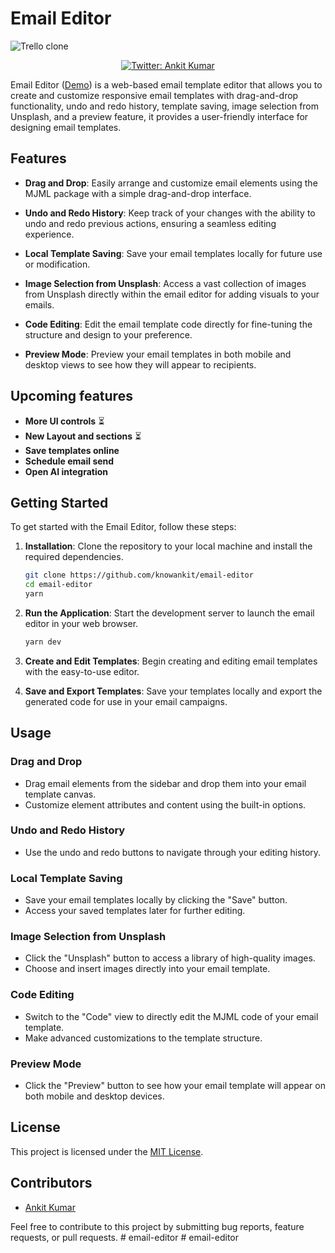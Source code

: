 
# Email Editor

![Trello clone](https://github.com/knowankit/email-editor/blob/develop/editor.gif)
<p align="center">
  <a href="https://twitter.com/knowankit">
    <img alt="Twitter: Ankit Kumar" src="https://img.shields.io/twitter/follow/knowankit.svg?style=social" target="_blank" />
  </a>
</p>

Email Editor ([Demo](https://trello-clone-one.vercel.app/)) is a web-based email template editor that allows you to create and customize responsive email templates with drag-and-drop functionality, undo and redo history, template saving, image selection from Unsplash, and a preview feature, it provides a user-friendly interface for designing email templates.

## Features

- **Drag and Drop**: Easily arrange and customize email elements using the MJML package with a simple drag-and-drop interface.

- **Undo and Redo History**: Keep track of your changes with the ability to undo and redo previous actions, ensuring a seamless editing experience.

- **Local Template Saving**: Save your email templates locally for future use or modification.

- **Image Selection from Unsplash**: Access a vast collection of images from Unsplash directly within the email editor for adding visuals to your emails.

- **Code Editing**: Edit the email template code directly for fine-tuning the structure and design to your preference.

- **Preview Mode**: Preview your email templates in both mobile and desktop views to see how they will appear to recipients.

## Upcoming features

- **More UI controls** ⏳
- **New Layout and sections** ⏳
- **Save templates online**
- **Schedule email send**
- **Open AI integration**

## Getting Started

To get started with the Email Editor, follow these steps:

1. **Installation**: Clone the repository to your local machine and install the required dependencies.

   ```bash
   git clone https://github.com/knowankit/email-editor
   cd email-editor
   yarn
   ```

2. **Run the Application**: Start the development server to launch the email editor in your web browser.

   ```bash
   yarn dev
   ```

3. **Create and Edit Templates**: Begin creating and editing email templates with the easy-to-use editor.

4. **Save and Export Templates**: Save your templates locally and export the generated code for use in your email campaigns.

## Usage

### Drag and Drop

- Drag email elements from the sidebar and drop them into your email template canvas.
- Customize element attributes and content using the built-in options.

### Undo and Redo History

- Use the undo and redo buttons to navigate through your editing history.

### Local Template Saving

- Save your email templates locally by clicking the "Save" button.
- Access your saved templates later for further editing.

### Image Selection from Unsplash

- Click the "Unsplash" button to access a library of high-quality images.
- Choose and insert images directly into your email template.

### Code Editing

- Switch to the "Code" view to directly edit the MJML code of your email template.
- Make advanced customizations to the template structure.

### Preview Mode

- Click the "Preview" button to see how your email template will appear on both mobile and desktop devices.

## License

This project is licensed under the [MIT License](LICENSE).

## Contributors

- [Ankit Kumar](https://github.com/knowankit)

Feel free to contribute to this project by submitting bug reports, feature requests, or pull requests.
#   e m a i l - e d i t o r  
 #   e m a i l - e d i t o r  
 